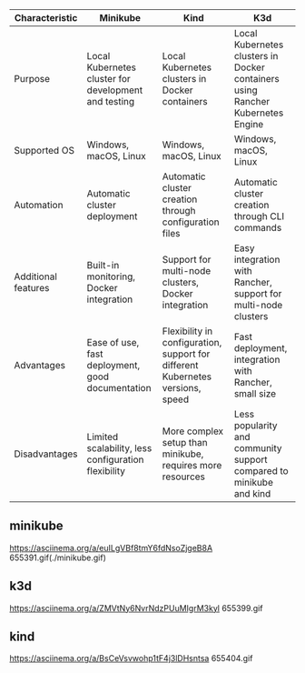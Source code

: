 | Characteristic | Minikube | Kind | K3d |
|----------------|----------|------|-----|
| Purpose        | Local Kubernetes cluster for development and testing | Local Kubernetes clusters in Docker containers | Local Kubernetes clusters in Docker containers using Rancher Kubernetes Engine |
| Supported OS   | Windows, macOS, Linux | Windows, macOS, Linux | Windows, macOS, Linux |
| Automation     | Automatic cluster deployment | Automatic cluster creation through configuration files | Automatic cluster creation through CLI commands |
| Additional features | Built-in monitoring, Docker integration | Support for multi-node clusters, Docker integration | Easy integration with Rancher, support for multi-node clusters |
| Advantages     | Ease of use, fast deployment, good documentation | Flexibility in configuration, support for different Kubernetes versions, speed | Fast deployment, integration with Rancher, small size |
| Disadvantages  | Limited scalability, less configuration flexibility | More complex setup than minikube, requires more resources | Less popularity and community support compared to minikube and kind |      



## minikube
https://asciinema.org/a/euILgVBf8tmY6fdNsoZjgeB8A 655391.gif(./minikube.gif)
## k3d
https://asciinema.org/a/ZMVtNy6NvrNdzPUuMIgrM3kyl 655399.gif
## kind
https://asciinema.org/a/BsCeVsvwohp1tF4j3lDHsntsa 655404.gif
